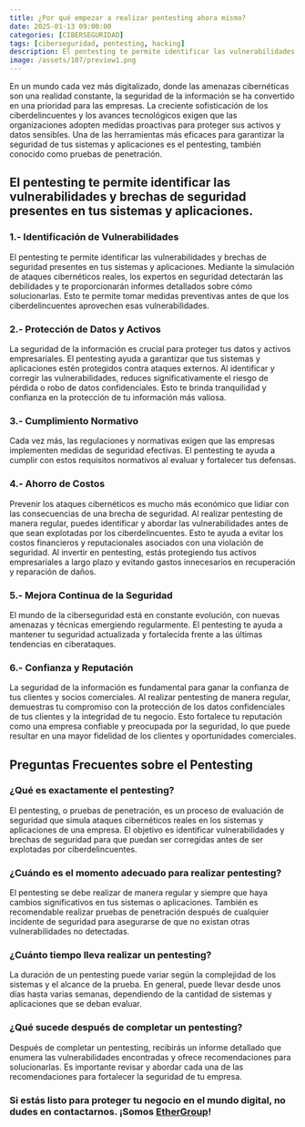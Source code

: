 ```yaml
---
title: ¿Por qué empezar a realizar pentesting ahora mismo?
date: 2025-01-13 09:00:00 
categories: [CIBERSEGURIDAD]
tags: [ciberseguridad, pentesting, hacking]
description: El pentesting te permite identificar las vulnerabilidades y brechas de seguridad presentes en tus sistemas y aplicaciones.
image: /assets/107/preview1.png
---
```


En un mundo cada vez más digitalizado, donde las amenazas cibernéticas son una realidad constante, la seguridad de la información se ha convertido en una prioridad para las empresas. La creciente sofisticación de los ciberdelincuentes y los avances tecnológicos exigen que las organizaciones adopten medidas proactivas para proteger sus activos y datos sensibles. Una de las herramientas más eficaces para garantizar la seguridad de tus sistemas y aplicaciones es el pentesting, también conocido como pruebas de penetración.

## El pentesting te permite identificar las vulnerabilidades y brechas de seguridad presentes en tus sistemas y aplicaciones.

### 1.- Identificación de Vulnerabilidades

El pentesting te permite identificar las vulnerabilidades y brechas de seguridad presentes en tus sistemas y aplicaciones. Mediante la simulación de ataques cibernéticos reales, los expertos en seguridad detectarán las debilidades y te proporcionarán informes detallados sobre cómo solucionarlas. Esto te permite tomar medidas preventivas antes de que los ciberdelincuentes aprovechen esas vulnerabilidades.

### 2.- Protección de Datos y Activos

La seguridad de la información es crucial para proteger tus datos y activos empresariales. El pentesting ayuda a garantizar que tus sistemas y aplicaciones estén protegidos contra ataques externos. Al identificar y corregir las vulnerabilidades, reduces significativamente el riesgo de pérdida o robo de datos confidenciales. Esto te brinda tranquilidad y confianza en la protección de tu información más valiosa.

### 3.- Cumplimiento Normativo

Cada vez más, las regulaciones y normativas exigen que las empresas implementen medidas de seguridad efectivas. El pentesting te ayuda a cumplir con estos requisitos normativos al evaluar y fortalecer tus defensas.

### 4.- Ahorro de Costos

Prevenir los ataques cibernéticos es mucho más económico que lidiar con las consecuencias de una brecha de seguridad. Al realizar pentesting de manera regular, puedes identificar y abordar las vulnerabilidades antes de que sean explotadas por los ciberdelincuentes. Esto te ayuda a evitar los costos financieros y reputacionales asociados con una violación de seguridad. Al invertir en pentesting, estás protegiendo tus activos empresariales a largo plazo y evitando gastos innecesarios en recuperación y reparación de daños.

### 5.- Mejora Continua de la Seguridad

El mundo de la ciberseguridad está en constante evolución, con nuevas amenazas y técnicas emergiendo regularmente. El pentesting te ayuda a mantener tu seguridad actualizada y fortalecida frente a las últimas tendencias en ciberataques.

### 6.- Confianza y Reputación

La seguridad de la información es fundamental para ganar la confianza de tus clientes y socios comerciales. Al realizar pentesting de manera regular, demuestras tu compromiso con la protección de los datos confidenciales de tus clientes y la integridad de tu negocio. Esto fortalece tu reputación como una empresa confiable y preocupada por la seguridad, lo que puede resultar en una mayor fidelidad de los clientes y oportunidades comerciales.

## Preguntas Frecuentes sobre el Pentesting

### ¿Qué es exactamente el pentesting?

El pentesting, o pruebas de penetración, es un proceso de evaluación de seguridad que simula ataques cibernéticos reales en los sistemas y aplicaciones de una empresa. El objetivo es identificar vulnerabilidades y brechas de seguridad para que puedan ser corregidas antes de ser explotadas por ciberdelincuentes.

### ¿Cuándo es el momento adecuado para realizar pentesting?

El pentesting se debe realizar de manera regular y siempre que haya cambios significativos en tus sistemas o aplicaciones. También es recomendable realizar pruebas de penetración después de cualquier incidente de seguridad para asegurarse de que no existan otras vulnerabilidades no detectadas.

### ¿Cuánto tiempo lleva realizar un pentesting?

La duración de un pentesting puede variar según la complejidad de los sistemas y el alcance de la prueba. En general, puede llevar desde unos días hasta varias semanas, dependiendo de la cantidad de sistemas y aplicaciones que se deban evaluar.

### ¿Qué sucede después de completar un pentesting?

Después de completar un pentesting, recibirás un informe detallado que enumera las vulnerabilidades encontradas y ofrece recomendaciones para solucionarlas. Es importante revisar y abordar cada una de las recomendaciones para fortalecer la seguridad de tu empresa.

### Si estás listo para proteger tu negocio en el mundo digital, no dudes en contactarnos. ¡Somos [EtherGroup](https://ethergroup.mx/)!



